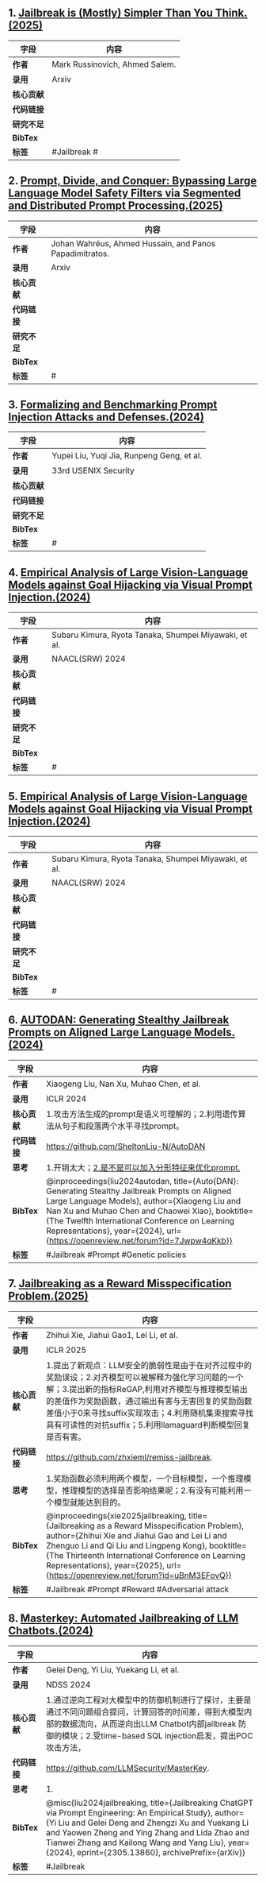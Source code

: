 ## 1. [Jailbreak is (Mostly) Simpler Than You Think.(2025)](https://arxiv.org/pdf/2503.05264v1)
|字段|内容|
|----------|---------------------------------|
|**作者**|Mark Russinovich, Ahmed Salem.|
|**录用**|Arxiv|
|**核心贡献**|
|**代码链接**|
|**研究不足**|
|**BibTex**|
|**标签**|#Jailbreak #

## 2. [Prompt, Divide, and Conquer: Bypassing Large Language Model Safety Filters via Segmented and Distributed Prompt Processing.(2025)](https://arxiv.org/pdf/2503.21598v1)
|字段|内容|
|----------|---------------------------------|
|**作者**| Johan Wahréus, Ahmed Hussain, and Panos Papadimitratos.|
|**录用**|Arxiv|
|**核心贡献**|
|**代码链接**|
|**研究不足**|
|**BibTex**|
|**标签**|# 

## 3. [Formalizing and Benchmarking Prompt Injection Attacks and Defenses.(2024)](https://www.usenix.org/system/files/usenixsecurity24-liu-yupei.pdf)
|字段|内容|
|----------|---------------------------------|
|**作者**|  Yupei Liu, Yuqi Jia, Runpeng Geng, et al.|
|**录用**|33rd USENIX Security|
|**核心贡献**|
|**代码链接**|
|**研究不足**|
|**BibTex**|
|**标签**|# 

## 4. [Empirical Analysis of Large Vision-Language Models against Goal Hijacking via Visual Prompt Injection.(2024)](https://arxiv.org/pdf/2408.03554v1)
|字段|内容|
|----------|---------------------------------|
|**作者**|  Subaru Kimura, Ryota Tanaka, Shumpei Miyawaki, et al.|
|**录用**|NAACL(SRW) 2024|
|**核心贡献**|
|**代码链接**|
|**研究不足**|
|**BibTex**|
|**标签**|# 

## 5. [Empirical Analysis of Large Vision-Language Models against Goal Hijacking via Visual Prompt Injection.(2024)](https://arxiv.org/pdf/2408.03554v1)
|字段|内容|
|----------|---------------------------------|
|**作者**|  Subaru Kimura, Ryota Tanaka, Shumpei Miyawaki, et al.|
|**录用**|NAACL(SRW) 2024|
|**核心贡献**|
|**代码链接**|
|**研究不足**|
|**BibTex**|
|**标签**|# 

## 6. [AUTODAN: Generating Stealthy Jailbreak Prompts on Aligned Large Language Models.(2024)](https://openreview.net/pdf?id=7Jwpw4qKkb)
|字段|内容|
|----------|---------------------------------|
|**作者**|  Xiaogeng Liu, Nan Xu, Muhao Chen, et al.|
|**录用**|ICLR 2024|
|**核心贡献**|1.攻击方法生成的prompt是语义可理解的；2.利用遗传算法从句子和段落两个水平寻找prompt。|
|**代码链接**|https://github.com/SheltonLiu-N/AutoDAN|
|**思考**|1.开销太大；[2.是不是可以加入分形特征来优化prompt.](https://papers.nips.cc/paper_files/paper/2024/file/cd004fa45fc1fe5c0218b7801d98d036-Paper-Conference.pdf)|
|**BibTex**|@inproceedings{liu2024autodan, title={Auto{DAN}: Generating Stealthy Jailbreak Prompts on Aligned Large Language Models}, author={Xiaogeng Liu and Nan Xu and Muhao Chen and Chaowei Xiao}, booktitle={The Twelfth International Conference on Learning Representations}, year={2024}, url={https://openreview.net/forum?id=7Jwpw4qKkb}}|
|**标签**|#Jailbreak #Prompt #Genetic policies|

## 7. [Jailbreaking as a Reward Misspecification Problem.(2025)](https://openreview.net/pdf?id=uBnM3EFovQ)
|字段|内容|
|----------|---------------------------------|
|**作者**|  Zhihui Xie, Jiahui Gao1, Lei Li, et al.|
|**录用**|ICLR 2025|
|**核心贡献**|1.提出了新观点：LLM安全的脆弱性是由于在对齐过程中的奖励误设；2.对齐模型可以被解释为强化学习问题的一个解；3.提出新的指标ReGAP,利用对齐模型与推理模型输出的差值作为奖励函数，通过输出有害与无害回复的奖励函数差值小于0来寻找suffix实现攻击；4.利用随机集束搜索寻找具有可读性的对抗suffix；5.利用llamaguard判断模型回复是否有害。|
|**代码链接**|https://github.com/zhxieml/remiss-jailbreak.|
|**思考**|1.奖励函数必须利用两个模型，一个目标模型，一个推理模型，推理模型的选择是否影响结果呢；2.有没有可能利用一个模型就能达到目的。|
|**BibTex**|@inproceedings{xie2025jailbreaking, title={Jailbreaking as a Reward Misspecification Problem}, author={Zhihui Xie and Jiahui Gao and Lei Li and Zhenguo Li and Qi Liu and Lingpeng Kong}, booktitle={The Thirteenth International Conference on Learning Representations}, year={2025}, url={https://openreview.net/forum?id=uBnM3EFovQ}}|
|**标签**|#Jailbreak #Prompt #Reward #Adversarial attack|

## 8. [Masterkey: Automated Jailbreaking of LLM Chatbots.(2024)](https://www.ndss-symposium.org/wp-content/uploads/2024-188-paper.pdf)
|字段|内容|
|----------|---------------------------------|
|**作者**|   Gelei Deng, Yi Liu, Yuekang Li, et al.|
|**录用**|NDSS 2024|
|**核心贡献**|1.通过逆向工程对大模型中的防御机制进行了探讨，主要是通过不同问题组合提问，计算回答的时间差，得到大模型内部的数据流向，从而逆向出LLM Chatbot内部jailbreak 防御的模块；2.受time-based SQL injection启发，提出POC攻击方法，|
|**代码链接**|https://github.com/LLMSecurity/MasterKey.|
|**思考**|1.|
|**BibTex**|@misc{liu2024jailbreaking, title={Jailbreaking ChatGPT via Prompt Engineering: An Empirical Study}, author={Yi Liu and Gelei Deng and Zhengzi Xu and Yuekang Li and Yaowen Zheng and Ying Zhang and Lida Zhao and Tianwei Zhang and Kailong Wang and Yang Liu}, year={2024}, eprint={2305.13860}, archivePrefix={arXiv}}|
|**标签**|#Jailbreak |
